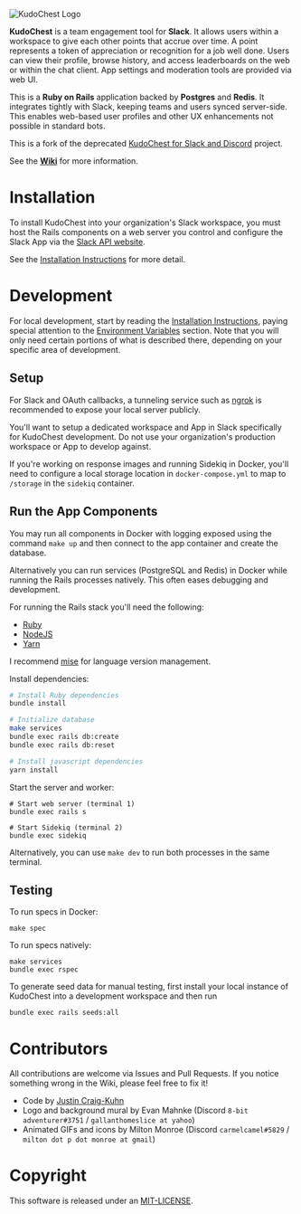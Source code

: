 ![KudoChest Logo](https://github.com/jcraigk/kudochest/blob/main/app/webpacker/images/logos/app-144.png)

**KudoChest** is a team engagement tool for **Slack**. It allows users within a workspace to give each other points that accrue over time. A point represents a token of appreciation or recognition for a job well done. Users can view their profile, browse history, and access leaderboards on the web or within the chat client. App settings and moderation tools are provided via web UI.

This is a **Ruby on Rails** application backed by **Postgres** and **Redis**. It integrates tightly with Slack, keeping teams and users synced server-side. This enables web-based user profiles and other UX enhancements not possible in standard bots.

This is a fork of the deprecated [KudoChest for Slack and Discord](https://github.com/jcraigk/kudochest) project.

See the **[Wiki](https://github.com/jcraigk/kudochest-slack/wiki)** for more information.


# Installation

To install KudoChest into your organization's Slack workspace, you must host the Rails components on a web server you control and configure the Slack App via the [Slack API website](https://api.slack.com/).

See the [Installation Instructions](https://github.com/jcraigk/kudochest-slack/wiki/Installation) for more detail.


# Development

For local development, start by reading the [Installation Instructions](https://github.com/jcraigk/kudochest-slack/wiki/Installation), paying special attention to the [Environment Variables](https://github.com/jcraigk/kudochest-slack/wiki/Installation#environment-variables) section. Note that you will only need certain portions of what is described there, depending on your specific area of development.

## Setup

For Slack and OAuth callbacks, a tunneling service such as [ngrok](https://ngrok.com/) is recommended to expose your local server publicly.

You'll want to setup a dedicated workspace and App in Slack specifically for KudoChest development. Do not use your organization's production workspace or App to develop against.

If you're working on response images and running Sidekiq in Docker, you'll need to configure a local storage location in `docker-compose.yml` to map to `/storage` in the `sidekiq` container.


## Run the App Components

You may run all components in Docker with logging exposed using the command `make up` and then connect to the app container and create the database.

Alternatively you can run services (PostgreSQL and Redis) in Docker while running the Rails processes natively. This often eases debugging and development.

For running the Rails stack you'll need the following:
* [Ruby](https://www.ruby-lang.org/en/)
* [NodeJS](https://nodejs.org/en/)
* [Yarn](https://www.npmjs.com/package/yarn)

I recommend [mise](https://mise.jdx.dev/) for language version management.

Install dependencies:

```bash
# Install Ruby dependencies
bundle install

# Initialize database
make services
bundle exec rails db:create
bundle exec rails db:reset

# Install javascript dependencies
yarn install
```

Start the server and worker:

```
# Start web server (terminal 1)
bundle exec rails s

# Start Sidekiq (terminal 2)
bundle exec sidekiq
```

Alternatively, you can use `make dev` to run both processes in the same terminal.


## Testing

To run specs in Docker:

```
make spec
```

To run specs natively:

```
make services
bundle exec rspec
```

To generate seed data for manual testing, first install your local instance of KudoChest into a development workspace and then run

```
bundle exec rails seeds:all
```


# Contributors

All contributions are welcome via Issues and Pull Requests. If you notice something wrong in the Wiki, please feel free to fix it!

* Code by [Justin Craig-Kuhn](https://github.com/jcraigk/)
* Logo and background mural by Evan Mahnke (Discord `8-bit adventurer#3751` / `gallanthomeslice at yahoo`)
* Animated GIFs and icons by Milton Monroe (Discord `carmelcamel#5829` / `milton dot p dot monroe at gmail`)


# Copyright

This software is released under an [MIT-LICENSE](https://github.com/jcraigk/kudochest/blob/main/MIT-LICENSE).

